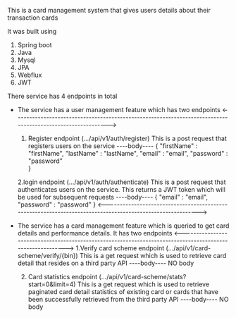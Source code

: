 This is a card management system that gives users details about their transaction cards

It was built using 
  1. Spring boot
  2. Java
  3. Mysql
  4. JPA
  5. Webflux
  6. JWT


There service has 4 endpoints in total

* The service has a user management feature which has two endpoints
  <----------------------------------------------------------------------------------------------------------->
  1. Register endpoint (.../api/v1/auth/register)
       This is a post request that registers users on the service
       ----body----
       {
        "firstName" : "firstName",
        "lastName" : "lastName",
        "email" : "email",
        "password" : "password"  
      }


  2.login endpoint (.../api/v1/auth/authenticate)
      This is a post request that authenticates users on the service. This returns a JWT token which will be used for subsequent requests
       ----body----
      {
          "email" : "email",
          "password" : "password" 
      }
  <----------------------------------------------------------------------------------------------------------->

  

* The service has a card management feature which is queried to get card details and performance details. It has two endpoints
<----------------------------------------------------------------------------------------------------------->
    1.Verify card scheme endpoint (.../api/v1/card-scheme/verify/{bin})
        This is a get request which is used to retrieve card detail that resides on a third party API
        ----body----
        NO body


   2. Card statistics endpoint (.../api/v1/card-scheme/stats?start=0&limit=4)
        This is a get request which is used to retrieve paginated card detail statistics of existing card or  cards that have been successfully retrieved from the third party API
        ----body----
        NO body
    

